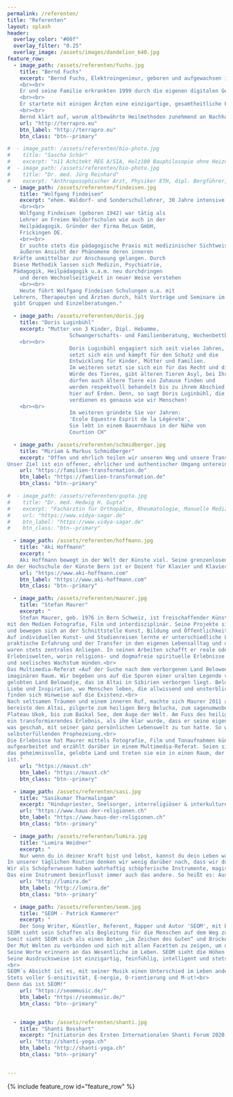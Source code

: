 ```yaml
---
permalink: /referenten/
title: "Referenten"
layout: splash
header:
  overlay_color: "#00f"
  overlay_filter: "0.25"
  overlay_image: /assets/images/dandelion_640.jpg
feature_row:
  - image_path: /assets/referenten/fuchs.jpg
    title: "Bernd Fuchs"
    excerpt: "Bernd Fuchs, Elektroingenieur, geboren und aufgewachsen in der Nähe von Stuttgart, lebt seit 25 Jahren in Österreich, ist Vater von zwei Kindern und hat in Tirol seine Herzensheimat gefunden.
    <br><br>
    Er und seine Familie erkrankten 1999 durch die eigenen digitalen Geräte im Haushalt. Da er bereits zu dieser Zeit das nahezu verloren gegangenen Wissen von Wilhelm Reich und anderen studierte, wurde ihm durch die Erkrankungen bewusst, dass diese neue Technik das natürliche Schöpfungsfeld massiv beeinträchtigt. Ihm wurde zunehmend klarer, dass psychischer und physischer Niedergang, nur eine Frage von Zeit sein werden.
    <br><br>
    Er startete mit einigen Ärzten eine einzigartige, gesamtheitliche Forschung aller umweltbedingten Faktoren und konnte im direkten Gespräch mit kranken Menschen, intuitiv alle wesentlichen Ursachen für die Entstehung nahezu jeder Erkrankung verifizieren. Er entwickelte ein einfach anwendbares Lösungskonzept, welches die schlimmsten Ursachen neutralisiert und damit das Fundament von Gesundheit stabilisiert. Er konnte nachweislich vielen tausend Menschen das Leben verlängern und die Lebensqualität deutlich verbessern.
    <br><br>
    Bernd klärt auf, warum altbewährte Heilmethoden zunehmend an Nachhaltigkeit verlieren und wie man diesen Trend umkehren kann, indem er die Reinheit der Schöpfungskräfte den Menschen wieder zuführt. Diese sind der wichtigste Garant für gesundes Leben."
    url: "http://terrapro.eu"
    btn_label: "http://terrapro.eu"
    btn_class: "btn--primary"

#  - image_path: /assets/referenten/bio-photo.jpg
#    title: "Sascha Schär"
#    excerpt: "n11 Achitekt REG A/SIA, Holz100 Bauphilosopie ohne Heizung, Verdichtetes Bauenim alpinen Raum - kein Wiederspruch, Zweisimmen CH"
#  - image_path: /assets/referenten/bio-photo.jpg
#    title: "Dr. med. Jürg Reinhard"
#    excerpt: "Anthroposophischer Arzt, Physiker ETH, dipl. Bergführer, Buchautor, Thun CH"
  - image_path: /assets/referenten/findeisen.jpg
    title: "Wolfgang Findeisen"
    excerpt: "ehem. Waldorf- und Sonderschullehrer, 30 Jahre intensive Ärzten, Erforschung Zusammenhänge Medizin und Pädagogik, Heiligenberg DE
    <br><br>
    Wolfgang Findeisen (geboren 1942) war tätig als
    Lehrer an Freien Waldorfschulen wie auch in der
    Heilpädagogik. Gründer der Firma ReLux GmbH,
    Frickingen DE.
    <br><br>
    Er suchte stets die pädagogische Praxis mit medizinischer Sichtweise zu verbinden. Durch den Schulungsweg Rudolf Steiners und seit der Begegnung mit Stylianos Atteshlis (Daskalos) entwickelte er eine Forschungsmethode, durch die zur
    äußeren Ansicht der Phänomene deren inneren
  Kräfte unmittelbar zur Anschauung gelangen. Durch
  Diese Methodik lassen sich Medizin, Psychiatrie,
  Pädagogik, Heilpädagogik u.a.m. neu durchdringen
    und deren Wechselseitigkeit in neuer Weise verstehen
    <br><br>
    Heute führt Wolfgang Findeisen Schulungen u.a. mit
  Lehrern, Therapeuten und Ärzten durch, hält Vorträge und Seminare im In- und Ausland, berät Schulen und
  gibt Gruppen und Einzelberatungen."

  - image_path: /assets/referenten/doris.jpg
    title: "Doris Luginbühl"
    excerpt: "Mutter von 3 Kinder, Dipl. Hebamme,
    				Schwangerschafts- und Familienberatung, Wochenbettbetreuung, Verarbeitung Geburt, Paarberatung, Pilates, Rückbildungsgymnastik,
    <br><br>
    				Doris Luginbühl engagiert sich seit vielen Jahren,
    				setzt sich ein und kämpft für den Schutz und die
    				Entwicklung für Kinder, Mütter und Familien.
    				Im weiteren setzt sie sich ein für das Recht und die
    				Würde des Tieres, gibt älteren Tieren Asyl, bei Ihr
    				dürfen auch ältere Tiere ein Zuhause finden und
    				werden respektvoll behandelt bis zu ihrem Abschied
    				hier auf Erden. Denn, so sagt Doris Luginbühl, die Tiere
     				verdienen es genauso wie wir Menschen!
    <br><br>
    				Im weiteren gründete Sie vor Jahren:
    				'Ecole Equestre Esprit de la Légèrete',
    				Sie lebt in einem Bauernhaus in der Nähe von
    				Courtion CH"

  - image_path: /assets/referenten/schmidberger.jpg
    title: "Miriam & Markus Schmidberger"
    excerpt: "Offen und ehrlich teilen wir unseren Weg und unsere Transformationsprozesse von Kindern zu Erwachsenen zu Eltern und zu authentischen Menschen.<br>
Unser Ziel ist ein offener, ehrlicher und authentischer Umgang untereinander als Paar wie auch mit unseren Kindern. Das klappt nicht jeden Tag. Wir machen Fehler und wollen daraus wieder lernen. Ein ehrlicher und konstruktiver Umgang miteinander als Paar und mit unseren Kindern hilft uns dabei."
    url: "https://familien-transformation.de"
    btn_label: "https://familien-transformation.de"
    btn_class: "btn--primary"

#  - image_path: /assets/referenten/gupta.jpg
#    title: "Dr. med. Hedwig H. Gupta"
#    excerpt: "Fachärztin für Orthopädie, Rheumatologie, Manuelle Medizin, Leiterin der vidya sagar Akademie für Ayurveda und Yogatherapie, Asperg DE"  
#    url: "https://www.vidya-sagar.de"
#    btn_label: "https://www.vidya-sagar.de"
#    btn_class: "btn--primary"

  - image_path: /assets/referenten/hoffmann.jpg
    title: "Aki Hoffmann"
    excerpt: "
    Aki Hoffmann bewegt in der Welt der Künste viel. Seine grenzenlosen Improvisationen auf dem Flügel, Musik die inspiriert ist von Themen aus den Bereichen Tanz, Film und Gestaltung, öffnen dem Zuhörer einen wunderbar weiten Raum, eine Klangreise ins Unbekannte. Aki Hoffmann spielt Konzerte in Klassik und Jazz/Pop und in Crossoverprojekten.<br>
An der Hochschule der Künste Bern ist er Dozent für Klavier und Klavierimprovisationen. "
    url: "https://www.aki-hoffmann.com"
    btn_label: "https://www.aki-hoffmann.com"
    btn_class: "btn--primary"

  - image_path: /assets/referenten/maurer.jpg
    title: "Stefan Maurer"
    excerpt: "
    Stefan Maurer, geb. 1976 in Bern Schweiz, ist freischaffender Künstler und Kunstvermittler. Er arbeitet
mit den Medien Fotografie, Film und interdisziplinär. Seine Projekte sind partizipativ und ortsbezogen
und bewegen sich an der Schnittstelle Kunst, Bildung und Öffentlichkeit.<br>
Auf individuellen Kunst- und Studienreisen lernte er unterschiedliche Lebenswirklichkeiten kennen. Die
praktische Erfahrung und der Transfer in den eigenen Lebensalltag und das künstlerische Schaffen
waren stets zentrales Anliegen. In seinen Arbeiten schafft er reale oder imaginäre Räume,
Erlebniswelten, worin religions- und dogmafreie spirituelle Erlebnisse möglich sind, die in psychisches
und seelisches Wachstum münden.<br>
Das Multimedia-Referat «Auf der Suche nach dem verborgenen Land Belowodje» führt in einen solchen
imaginären Raum. Wir begeben uns auf die Spuren einer uralten Legende vom geheimnisvollen,
gelobten Land Belowodje, das im Altai in Sibirien verborgen liegt. Belowodje sei ein Reich voller Freude,
Liebe und Inspiration, wo Menschen leben, die allwissend und unsterblich sind. In antiken Schriften
finden sich Hinweise auf die Existenz.<br>
Nach seltsamen Träumen und einem inneren Ruf, machte sich Maurer 2011 auf die Spuren der Legende,
bereiste den Altai, pilgerte zum heiligen Berg Belucha, zum sagenumwobenen Prinzessinengrab auf dem
Plateau Ukok, bis zum Baikal See, dem Auge der Welt. Am Fuss des heiligen Berg Belucha hatte Maurer
ein transformierendes Erlebnis, als ihm klar wurde, dass er seine eigene Seele durchwanderte und alles,
was geschah, mit seiner ganz persönlichen Lebenswelt zu tun hatte. So wurde diese Reise zu einer
selbsterfüllenden Prophezeiung.<br>
Die Erlebnisse hat Maurer mittels Fotografie, Film und Tonaufnahmen künstlerisch und dokumentarisch
aufgearbeitet und erzählt darüber in einem Multimedia-Referat. Seien sie willkommen auf der Reise in
das geheimnisvolle, gelobte Land und treten sie ein in einen Raum, der das Spiegelbild der eigenen Seele
ist."
    url: "https://maust.ch"
    btn_label: "https://maust.ch"
    btn_class: "btn--primary"

  - image_path: /assets/referenten/sasi.jpg
    title: "Sasikumar Tharmalingam"
    excerpt: "Hindupriester, Seelsorger, interreligiöser & interkultureller Mentor (BE/FAH),Leiter Ayurvedische Küche, Haus der Religionen, Bern CH"
    url: "https://www.haus-der-religionen.ch"
    btn_label: "https://www.haus-der-religionen.ch"
    btn_class: "btn--primary"

  - image_path: /assets/referenten/lumira.jpg
    title: "Lumira Weidner"
    excerpt: "
    Nur wenn du in deiner Kraft bist und lebst, kannst du dein Leben wahrhaftig leben und erschaffen. Die innere Kraft entsteht in dir, also durch Aufmerksamkeit nach Innen und nicht nach außen.<br>
In unserer täglichen Routine denken wir wenig darüber nach, dass wir durch unsere Gegenwart unsere Zukunft erschaffen, und Zwar körperlich, geistig und seelisch. Dabei sind wir Menschen schöpferische Wesen, die täglich Szenarium unseres Lebens schreiben. Und wir selbst spielen die Hauptrolle in diesem Stück. Jeden Tag und jede Minute können wir uns immer anders aufs Neue entscheiden, etwas zu sein oder auch nicht, etwas mit zu spielen oder aus dem Spiel auszusteigen. Wir spielen und erschaffen unsere Welt oder die Welt und äußere Umstände spielen mit uns und formen uns! Das heißt einige spielen ihr Leben bewusst und die anderen lassen sich in Spiel von Anderen ziehen und leben nach den Spielregeln von anderen, leben dadurch nicht ihre eigene Bestimmung.<br>
Wir als Schöpferwesen haben wahrhaftig schöpferische Instrumente, magische Utensilien, welche wir in uns tragen. Nun geht es darum, die Verantwortung für unser Leben zu übernehmen und uns selbst und die Welt, um uns damit zu heilen. Die Instrumente sind: Gedanken, Absicht, Wort, Gefühl, Tat.<br>
Das eine Instrument beeinflusst immer auch das andere. So heißt es: Aus Worten werden Taten. Oder – kontrolliere deine Gedanken, so kontrollierst du deine Realität! Am Anfang war das Wort."
    url: "http://lumira.de"
    btn_label: "http://lumira.de"
    btn_class: "btn--primary"

  - image_path: /assets/referenten/seom.jpg
    title: "SEOM - Patrick Kammerer"
    excerpt: "
    Der Song Writer, Künstler, Referent, Rapper und Autor 'SEOM', mit bürgerlichem Namen Patrick Kammerer, schafft es mit seiner Musik und seinen Texten Menschen tief im Herzen zu berühren.<br>
SEOM sieht sein Schaffen als Begleitung für die Menschen auf dem Weg zu sich selbst. Jeder seiner Songs berührt auf eine eigene Art. Sogar die Menschen, die nicht viel mit dieser Musikrichtung anfangen können, bestätigen immer wieder die tiefe Verbundenheit, welche sie durch seine Texte empfinden und nachhaltig fühlen können.<br>
Somit sieht SEOM sich als einen Boten „im Zeichen des Guten“ und Brückenbauer zwischen den Welten. Getreu dieser Vision hat SEOM bereits 20 Alben unter verschiedensten Künstlernamen veröffentlicht und nun sein neues Album Smaragde erschaffen.<br>
Der Mut Welten zu verbinden und sich mit allen Facetten zu zeigen, um den Hörern zugleich Kraft, Hoffnung und Inspiration zu schenken, ist und bleibt eine seiner treibenden Kräfte.<br>
Seine Worte erinnern an das Wesentliche im Leben. SEOM sieht die Höhen und die Tiefen des Lebens als Lektionen und verarbeitet sie in seinen Songs. Er versucht die vermeintlichen Schattenseiten des Lebens nicht zu verdrängen, sondern lässt sie zu, lernt daraus und schöpft Kreativität!<br>
Seine Ausdrucksweise ist einzigartig, feinfühlig, intelligent und stets konstruktiv.
<br>
SEOM´s Absicht ist es, mit seiner Musik einen Unterschied im Leben anderer Menschen bewirken zu können, ihnen zu helfen, sich zu erinnern wer sie wirklich sind und sie zu ermutigen, zu stärken und Kraft zu spenden. Die Menschen mit seiner Musik und seinen Büchern zu berühren und zu begleiten ist ein heiliges und hingebungsvolles Motiv seines Handelns. SEOMs Ziel ist es, sein Wissen zu teilen, ohne zu predigen und seine Hörer zu berühren und zu bereichernden Erkenntnissen zu führen, indem er ihnen Wege und Türen aufzeigt, die sie selbst beschreiten können. Seine Musik ist seine Berufung, eine Herzenssache und ein kreatives Feld, in dem er sich, seine Bestimmung und seine Träume verwirklicht.<br>
Stets voller S-ensitivität, E-nergie, O-rientierung und M-ut!<br>
Denn das ist SEOM!"
    url: "https://seommusic.de/"
    btn_label: "https://seommusic.de/"
    btn_class: "btn--primary"


  - image_path: /assets/referenten/shanti.jpg
    title: "Shanti Bosshart"
    excerpt: "Initiatorin des Ersten Internationalen Shanti Forum 2020, Organisation & Mentorin"
    url: "http://shanti-yoga.ch"
    btn_label: "http://shanti-yoga.ch"
    btn_class: "btn--primary"


---
```


{% include feature_row id="feature_row" %}
